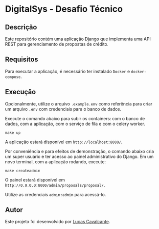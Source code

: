 # DigitalSys - Desafio Técnico

## Descrição

Este repositório contém uma aplicação Django que implementa uma API REST para gerenciamento de propostas de crédito.

## Requisitos

Para executar a aplicação, é necessário ter instalado `Docker` e `docker-compose`.

## Execução

Opcionalmente, utilize o arquivo `.example.env` como referência para criar um arquivo `.env` com credenciais para o banco de dados.

Execute o comando abaixo para subir os containers: com o banco de dados, com a aplicação, com o serviço de fila e com o celery worker. 
```
make up
```

A aplicação estará disponível em `http://localhost:8000/`.

Por conveniência e para efeitos de demonstração, o comando abaixo cria um super usuário e ter acesso ao painel administrativo do Django. Em um novo terminal, com a aplicação rodando, execute:
```
make createadmin
```

O painel estará disponível em `http://0.0.0.0:8000/admin/proposals/proposal/`.

Utilize as credenciais `admin:admin` para acessá-lo.

## Autor

Este projeto foi desenvolvido por [Lucas Cavalcante](www.github.com/CavalcanteLucas).
